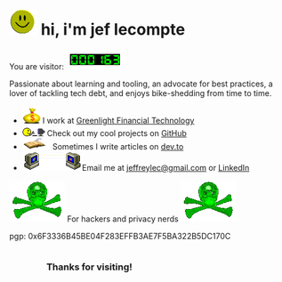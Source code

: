 <body>
<h1><img src="assets/images/smile.gif" alt="smiley"> hi, i'm jef lecompte</h1>

<p>You are visitor: <img src="assets/images/visitorerror.gif" alt="visitor number"></p>

<p>Passionate about learning and tooling, an advocate for best practices, a lover of tackling tech debt, and enjoys
    bike-shedding from time to time.</p>

<ul>
    <li><img src="assets/images/bouncingmoneybag.gif" alt="dollar"> I work at <a href="https://www.greenlightcard.com">Greenlight
        Financial Technology</a></li>
    <li><img src="assets/images/smileytyping.gif" alt="smiley typing"> Check out my cool projects on <a
            href="https://github.com/jef">GitHub</a>
    </li>
    <li><img src="assets/images/writebook.gif" alt="write book" width="50px"> Sometimes I write articles on <a href="https://dev.to/jef">dev.to</a></li>
    <li><img src="assets/images/emailme.gif" alt="email">Email me at <a
            href="mailto:jeffreylec@gmail.com?subject=Hi%20Jef">jeffreylec@gmail.com</a> or <a
            href="https://www.linkedin.com/in/jeflecompte">LinkedIn</a></li>
</ul>

<p><img src="assets/images/hacker3d.gif" alt="hacker"> For hackers and privacy nerds <img
        src="assets/images/hacker3d.gif" alt="hacker"></p>
<p>pgp: 0x6F3336B45BE04F283EFFB3AE7F5BA322B5DC170C</p>

<marquee scrollamount="20" scrolldelay="20" behavior="alternate">
    <h3>Thanks for visiting!</h3>
</marquee>
</body>
